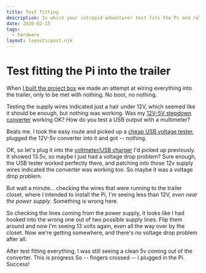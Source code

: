 ```yaml
---
title: Test fitting
description: In which your intrepid adventurer test fits the Pi and related components into the trailer
date: 2020-02-15
tags:
  - hardware
layout: layouts/post.njk
---
```


# Test fitting the Pi into the trailer
When [I built the project box](/posts/feb-2020/project-box/) we made an attempt at wiring everything into the trailer, only to be met with nothing. No boot, no nothing. 

Testing the supply wires indicated just a hair under 12V, which seemed like it should be enough, but nothing was working. Was my [12V-5V stepdown converter](https://amzn.to/2OKVRAb) working OK? How do you test a USB output with a multimeter? 

Beats me. I took the easy route and picked up a [cheap USB voltage tester](https://amzn.to/38rxkrI), plugged the 12V-5v converter into it and got -- nothing.

OK, so let's plug it into the [voltmeter/USB charger](https://amzn.to/39zS14X) I'd picked up previously. It showed 13.5v, so maybe I just had a voltage drop problem? Sure enough, the USB tester worked perfectly there, and patching into those 12v supply wires indicated the converter was working too. So maybe it was a voltage drop problem.

But wait a minute... checking the wires that were running to the trailer closet, where I intended to install the Pi, I'm seeing less than 12V, *even near the power supply*. Something is wrong here.

So checking the lines coming from the power supply, it looks like I had hooked into the wrong one out of two possible supply lines. Flip them around and now I'm seeing 13 volts again, even all the way over by the closet. Now we're getting somewhere, and there's no voltage drop problem after all.

After test fitting everything, I was still seeing a clean 5v coming out of the converter. This is progress So -- fingers crossed -- I plugged in the Pi. Success!